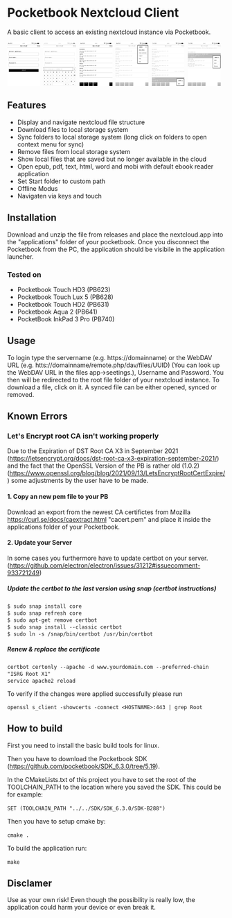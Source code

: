 # Pocketbook Nextcloud Client
A basic client to access an existing nextcloud instance via Pocketbook. 

<img src="/screenshots/loginScreen.bmp" width="15%" height="15%">&nbsp;&nbsp;<img src="/screenshots/loginScreenURL.bmp" width="15%" height="15%">&nbsp;&nbsp;<img src="/screenshots/startScreen.bmp" width="15%" height="15%">&nbsp;&nbsp;<img src="/screenshots/menu.bmp" width="15%" height="15%">&nbsp;&nbsp;<img src="/screenshots/folderDialog.bmp" width="15%" height="15%">&nbsp;&nbsp;<img src="/screenshots/fileDialog.bmp" width="15%" height="15%">

## Features
* Display and navigate nextcloud file structure
* Download files to local storage system
* Sync folders to local storage system (long click on folders to open context menu for sync)
* Remove files from local storage system
* Show local files that are saved but no longer available in the cloud
* Open epub, pdf, text, html, word and mobi with default ebook reader application
* Set Start folder to custom path
* Offline Modus
* Navigaten via keys and touch

## Installation
Download and unzip the file from releases and place the nextcloud.app into the "applications" folder of your pocketbook. Once you disconnect the Pocketbook from the PC, the application should be visibile in the application launcher.

### Tested on
* Pocketbook Touch HD3 (PB623) 
* Pocketbook Touch Lux 5 (PB628)
* Pocketbook Touch HD2 (PB631)
* Pocketbook Aqua 2 (PB641)
* PocketBook InkPad 3 Pro (PB740)

## Usage
To login type the servername (e.g. https://domainname) or the WebDAV URL (e.g. htts://domainname/remote.php/dav/files/UUID) (You can look up the WebDAV URL in the files app->seetings.), Username and Password. You then will be redirected to the root file folder of your nextcloud instance.
To download a file, click on it. A synced file can be either opened, synced or removed.

## Known Errors
### Let's Encrypt root CA isn't working properly
Due to the Expiration of DST Root CA X3 in September 2021 (https://letsencrypt.org/docs/dst-root-ca-x3-expiration-september-2021/) and the fact that the OpenSSL Version of the PB is rather old (1.0.2) (https://www.openssl.org/blog/blog/2021/09/13/LetsEncryptRootCertExpire/) some adjustments by the user have to be made.
#### 1. Copy an new pem file to your PB
Download an export from the newest CA certifictes from Mozilla https://curl.se/docs/caextract.html "cacert.pem" and place it inside the applications folder of your Pocketbook.

#### 2. Update your Server
In some cases you furthermore have to update certbot on your server.(https://github.com/electron/electron/issues/31212#issuecomment-933721249)

##### Update the certbot to the last version using snap (certbot instructions)
```
$ sudo snap install core
$ sudo snap refresh core
$ sudo apt-get remove certbot
$ sudo snap install --classic certbot
$ sudo ln -s /snap/bin/certbot /usr/bin/certbot
```
 ##### Renew & replace the certificate
```
certbot certonly --apache -d www.yourdomain.com --preferred-chain "ISRG Root X1"
service apache2 reload
```
To verify if the changes were applied successfully please run
```
openssl s_client -showcerts -connect <HOSTNAME>:443 | grep Root
```

## How to build

First you need to install the basic build tools for linux.

Then you have to download the Pocketbook SDK (https://github.com/pocketbook/SDK_6.3.0/tree/5.19).

In the CMakeLists.txt of this project you have to set the root of the TOOLCHAIN_PATH to the location where you saved the SDK. 
This could be for example:

`SET (TOOLCHAIN_PATH "../../SDK/SDK_6.3.0/SDK-B288")`

Then you have to setup cmake by:

`cmake .`

To build the application run:

`make` 

## Disclamer
Use as your own risk! 
Even though the possibility is really low, the application could harm your device or even break it.
